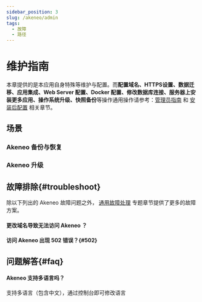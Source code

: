 ```yaml
---
sidebar_position: 3
slug: /akeneo/admin
tags:
  - 故障
  - 路径
---
```



# 维护指南

本章提供的是本应用自身特殊等维护与配置。而**配置域名、HTTPS设置、数据迁移、应用集成、Web Server 配置、Docker 配置、修改数据库连接、服务器上安装更多应用、操作系统升级、快照备份**等操作通用操作请参考：[管理员指南](../administrator) 和 [安装后配置](../install/setup) 相关章节。

## 场景

### Akeneo 备份与恢复

### Akeneo 升级

## 故障排除{#troubleshoot}

除以下列出的 Akeneo 故障问题之外， [通用故障处理](../troubleshoot) 专题章节提供了更多的故障方案。  

#### 更改域名导致无法访问 Akeneo ？

#### 访问 Akeneo 出现 502 错误？{#502}


## 问题解答{#faq}

#### Akeneo 支持多语言吗？

支持多语言（包含中文），通过控制台即可修改语言

